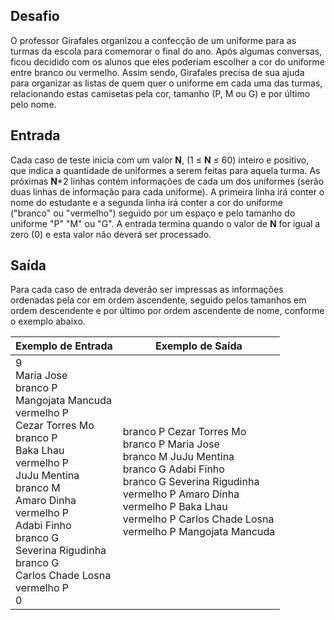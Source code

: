 ## Desafio

O professor Girafales organizou a confecção de um uniforme para as turmas da escola para comemorar o final do ano. Após algumas conversas, ficou decidido com os alunos que eles poderiam escolher a cor do uniforme entre branco ou vermelho. Assim sendo, Girafales precisa de sua ajuda para organizar as listas de quem quer o uniforme em cada uma das turmas, relacionando estas camisetas pela cor, tamanho (P, M ou G) e por último pelo nome.

## Entrada

Cada caso de teste inicia com um valor **N**, (1 ≤ **N** ≤ 60) inteiro e positivo, que indica a quantidade de uniformes a serem feitas para aquela turma. As próximas **N***2 linhas contém informações de cada um dos uniformes (serão duas linhas de informação para cada uniforme). A primeira linha irá conter o nome do estudante e a segunda linha irá conter a cor do uniforme ("branco" ou "vermelho") seguido por um espaço e pelo tamanho do uniforme "P" "M" ou "G". A entrada termina quando o valor de **N** for igual a zero (0) e esta valor não deverá ser processado.

## Saída

Para cada caso de entrada deverão ser impressas as informações ordenadas pela cor em ordem ascendente, seguido pelos tamanhos em ordem descendente e por último por ordem ascendente de nome, conforme o exemplo abaixo.
 

 

| Exemplo de Entrada                                           | Exemplo de Saída                                             |
| ------------------------------------------------------------ | ------------------------------------------------------------ |
| 9<br>Maria Jose<br/>branco P<br/>Mangojata Mancuda<br/>vermelho P<br/>Cezar Torres Mo<br/>branco P<br/>Baka Lhau<br/>vermelho P<br/>JuJu Mentina<br/>branco M<br/>Amaro Dinha<br/>vermelho P<br/>Adabi Finho<br/>branco G<br/>Severina Rigudinha<br/>branco G<br/>Carlos Chade Losna<br/>vermelho P<br/>0 | branco P Cezar Torres Mo<br/>branco P Maria Jose<br/>branco M JuJu Mentina<br/>branco G Adabi Finho<br/>branco G Severina Rigudinha<br/>vermelho P Amaro Dinha<br/>vermelho P Baka Lhau<br/>vermelho P Carlos Chade Losna<br/>vermelho P Mangojata Mancuda |